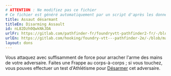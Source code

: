 ```yaml
---
# ATTENTION : Ne modifiez pas ce fichier
# Ce fichier est généré automatiquement par un script d'après les données du module Foundry VTT officiel et de sa traduction
title: Assaut désarmant
titleEn: Disarming Assault
id: nL82Dzh0QwkNkJDA
urlFr: https://gitlab.com/pathfinder-fr/foundryvtt-pathfinder2-fr/-/blob/master/data/feats/nL82Dzh0QwkNkJDA.htm
urlEn: https://gitlab.com/hooking/foundry-vtt---pathfinder-2e/-/blob/master/packs/data/feats.db/disarming-assault.json
layout: dons
---
```

Vous attaquez avec suffisamment de force pour arracher l'arme des mains de votre adversaire. Faites une Frappe au corps-à-corps ; si vous touchez, vous pouves effectuer un test d'Athlétisme pour [Désarmer](../actions/désarmer.html) cet adversaire.
